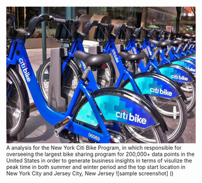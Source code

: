 ![sample screenshot](https://github.com/ThaoLeatherman/CityBike_Tableau/blob/master/citi-bike-station-bikes.jpg)
A analysis for the New York Citi Bike Program, in which responsible for overseeing the largest bike sharing program for 200,000+ data points in the United States in order to generate business insights in terms of visulize the peak time in both summer and winter period and the top start location in New York City and Jersey City, New Jersey
![sample screenshot] ()
